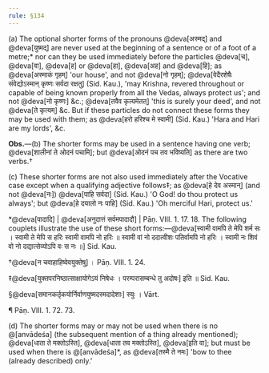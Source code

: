 ```yaml
---
rule: §134
---
```


(a) The optional shorter forms of the pronouns @deva[अस्मद्] and @deva[युष्मद्] are never used at the beginning of a sentence or of a foot of a metre;* nor can they be used immediately before the particles @deva[च], @deva[वा], @deva[ह] or @deva[हा], @deva[अह] and @deva[हि]; as @deva[अस्माकं गृहम्] 'our house', and not @deva[नो गृहम्]; @deva[वेदैरशेषैः संवेद्योऽस्मान् कृष्णः सर्वदा रक्षतु] (Sid. Kau.), 'may Krishna, revered throughout or capable of being known properly from all the Vedas, always protect us'; and not @deva[नो कृष्णः] &c.; @deva[तवैव कृत्यमेतत्] 'this is surely your deed', and not @deva[ते कृत्यम्] &c. But if these particles do not connect these forms they may be used with them; as @deva[हरो हरिश्च मे स्वामी] (Sid. Kau.) 'Hara and Hari are my lords', &c.

**Obs.**—(b) The shorter forms may be used in a sentence having one verb; @deva[शालीनां ते ओदनं पचामि]; but @deva[ओदनं पच तव भविष्यति] as there are two verbs.†

(c) These shorter forms are not also used immediately after the Vocative case except when a qualifying adjective follows‡; as @deva[हे देव अस्मान्] (and not @deva[नः]) @deva[पाहि सर्वदा] (Sid. Kau.) 'O God! do thou protect us always'; but @deva[हे दयालो नः पाहि] (Sid. Kau.) 'Oh merciful Hari, protect us.'

*@deva[पादादि] | @deva[अनुदात्तं सर्वमपादादौ] | Pāṇ. VIII. 1. 17. 18. The following couplets illustrate the use of these short forms:—@deva[स्वामी वामपि ते मेपि शर्म सः । स्वामी ते मेपि स हरिः स्वामी वामपि नो हरिः ॥ स्वामी वां नो ददात्वीशः पतिर्वामपि नो हरिः । स्वामी नः शिवं वो नो दद्यात्सेव्योऽपि वः स नः ॥] Sid. Kau.

†@deva[न चवाहाहिष्वेवयुक्तेषु] । Pāṇ. VIII. 1. 24.

‡@deva[युक्तपरनिष्ठात्साक्षायोगेऽयं निषेधः । परम्परासम्बन्धे तु अदोषः] इति ॥ Sid. Kau.

§@deva[समानकर्तृकयोर्निर्वाणयुष्मदस्मदादेशाः] स्युः । Vārt.

¶ Pāṇ. VIII. 1. 72. 73.

(d) The shorter forms may or may not be used when there is no @[anvādeśa] (the subsequent mention of a thing already mentioned); @deva[धाता ते मक्तोऽस्ति], @deva[धाता तव मक्तोऽस्ति], @deva[इति वा]; but must be used when there is @[anvādeśa]*, as @deva[तस्मै ते नमः] 'bow to thee (already described) only.'